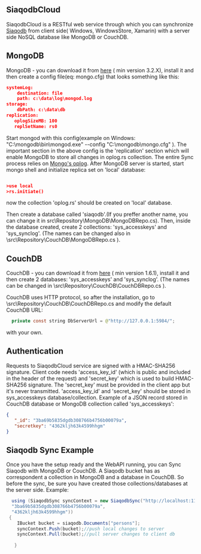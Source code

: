 
## SiaqodbCloud

SiaqodbCloud is a RESTful web service through which you can synchronize [Siaqodb](http://siaqodb.com) from client side( Windows, WindowsStore, Xamarin) with a server side NoSQL database like MongoDB or CouchDB.

## MongoDB

MongoDB - you can download it from [here](https://www.mongodb.org/downloads) ( min version 3.2.X), install it and then create a config file(eq: mongo.cfg) that looks something like this:
```json
systemLog:
    destination: file
    path: c:\data\log\mongod.log
storage:
    dbPath: c:\data\db
replication:
   oplogSizeMB: 100
   replSetName: rs0
```
Start mongod with this config(example on Windows: "C:\mongodb\bin\mongod.exe" --config "C:\mongodb\mongo.cfg" ).
The important section in the above config is the 'replication' section which will enable MongoDB to store all changes in oplog.rs collection. The entire Sync process relies on  [Mongo's oplog](https://docs.mongodb.org/manual/core/replica-set-oplog/).
After MongoDB server is started, start mongo shell and initialize replica set on 'local' database:
```json

>use local
>rs.initiate()

```
now the collection 'oplog.rs' should be created on 'local' database.

Then create a database called 'siaqodb'.(If you preffer another name, you can change it in src\Repository\MongoDB\MongoDBRepo.cs). Then, inside the database created, create 2 collections:  'sys_accesskeys' and 'sys_synclog'. (The names can be changed also in \src\Repository\CouchDB\MongoDBRepo.cs ).

## CouchDB

CouchDB - you can download it from [here](http://couchdb.apache.org/) ( min version 1.6.1), install it and then create 2 databases: 'sys_accesskeys' and 'sys_synclog'. (The names can be changed in \src\Repository\CouchDB\CouchDBRepo.cs ). 

CouchDB uses HTTP protocol, so after the installation, go to \src\Repository\CouchDB\CouchDBRepo.cs and  modify the default CouchDB URL:

```java
  private const string DbServerUrl = @"http://127.0.0.1:5984/";
```
with your own.


## Authentication

Requests to SiaqodbCloud service are signed with a HMAC-SHA256 signature. Client code needs 'access_key_id' (which is public and included in the header of the request) and 'secret_key' which is used to build HMAC-SHA256 signature. The 'secret_key' must be provided in the client app but it's never transmitted. 
'access_key_id' and 'secret_key' should be stored in sys_accesskeys database/collection. 
Example of a JSON record stored in CouchDB database or MongoDB collection called 'sys_accesskeys':

```JSON
{
   "_id": "3ba69b5835dgdb308766b4756b00079a",
   "secretkey": "4362kljh63k4599hhgm"
}
```

## Siaqodb Sync Example

Once you have the setup ready and the WebAPI running, you can Sync Siaqodb with MongoDB or CouchDB. A Siaqodb bucket has as correspondent a collection in MongoDB and a database in CouchDB. So before the sync, be sure you have created those collections/databases at the server side.  Example:

```java
  using (SiaqodbSync syncContext = new SiaqodbSync("http://localhost:11735/v0/", 
  "3ba69b5835dgdb308766b4756b00079a", 
  "4362kljh63k4599hhgm"))
 {
    IBucket bucket = siaqodb.Documents["persons"];
    syncContext.Push(bucket);//push local changes to server
    syncContext.Pull(bucket);//pull server changes to client db
            
   }
 ```




